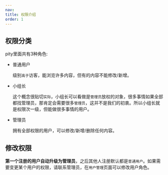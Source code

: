 ```yaml
---
nav:
title: 权限介绍
order: 1
---
```


## 权限分类

  pity里面共有3种角色:
  
- 普通用户

  级别`高于`访客，能浏览许多内容，但有的内容不能修改/新增。

- 小组长

  这个概念很贴切`实际`，小组长可以看做是`管理员`放权的对象，很多事情如果全部都找管理员，那肯定会需要很多`管理员`，这并不是我们的初衷。所以小组长就是权限次一级，但能做很多事情的用户。

- 管理员

  拥有全部权限的用户，可以修改/新增/删除任何内容。

## 修改权限

  **第一个注册的用户自动升级为管理员**，之后其他人注册默认都是`普通用户`。如果需要变更某个用户的权限，请联系管理员，在`用户管理`页面可以修改用户角色。
